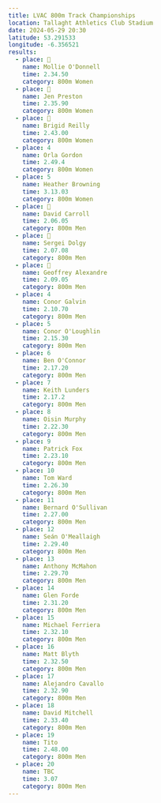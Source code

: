 ```yaml
---
title: LVAC 800m Track Championships
location: Tallaght Athletics Club Stadium  
date: 2024-05-29 20:30
latitude: 53.291533 
longitude: -6.356521
results:
  - place: 🥇
    name: Mollie O'Donnell
    time: 2.34.50
    category: 800m Women
  - place: 🥈
    name: Jen Preston
    time: 2.35.90
    category: 800m Women
  - place: 🥉
    name: Brigid Reilly
    time: 2.43.00
    category: 800m Women
  - place: 4
    name: Orla Gordon
    time: 2.49.4
    category: 800m Women
  - place: 5
    name: Heather Browning
    time: 3.13.03
    category: 800m Women
  - place: 🥇
    name: David Carroll
    time: 2.06.05
    category: 800m Men
  - place: 🥈
    name: Sergei Dolgy
    time: 2.07.08
    category: 800m Men
  - place: 🥉
    name: Geoffrey Alexandre
    time: 2.09.05
    category: 800m Men
  - place: 4
    name: Conor Galvin
    time: 2.10.70
    category: 800m Men
  - place: 5
    name: Conor O'Loughlin
    time: 2.15.30
    category: 800m Men
  - place: 6
    name: Ben O'Connor
    time: 2.17.20
    category: 800m Men
  - place: 7
    name: Keith Lunders
    time: 2.17.2
    category: 800m Men
  - place: 8
    name: Oisin Murphy
    time: 2.22.30
    category: 800m Men
  - place: 9
    name: Patrick Fox
    time: 2.23.10
    category: 800m Men
  - place: 10
    name: Tom Ward
    time: 2.26.30
    category: 800m Men
  - place: 11
    name: Bernard O'Sullivan
    time: 2.27.00
    category: 800m Men
  - place: 12
    name: Seán O'Meallaigh
    time: 2.29.40
    category: 800m Men    
  - place: 13
    name: Anthony McMahon
    time: 2.29.70
    category: 800m Men
  - place: 14
    name: Glen Forde
    time: 2.31.20
    category: 800m Men
  - place: 15
    name: Michael Ferriera
    time: 2.32.10
    category: 800m Men
  - place: 16
    name: Matt Blyth
    time: 2.32.50
    category: 800m Men
  - place: 17
    name: Alejandro Cavallo
    time: 2.32.90
    category: 800m Men
  - place: 18
    name: David Mitchell
    time: 2.33.40
    category: 800m Men
  - place: 19
    name: Tito
    time: 2.48.00
    category: 800m Men
  - place: 20
    name: TBC
    time: 3.07
    category: 800m Men
---
```

